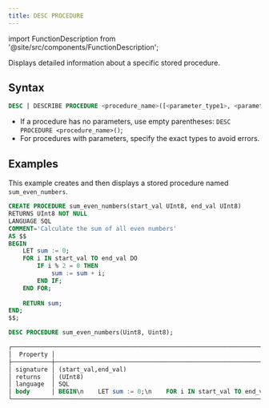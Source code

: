 ```yaml
---
title: DESC PROCEDURE
---
```

import FunctionDescription from '@site/src/components/FunctionDescription';

<FunctionDescription description="Introduced or updated: v1.2.690"/>

Displays detailed information about a specific stored procedure.

## Syntax

```sql
DESC | DESCRIBE PROCEDURE <procedure_name>([<parameter_type1>, <parameter_type2>, ...])
```

- If a procedure has no parameters, use empty parentheses: `DESC PROCEDURE <procedure_name>()`;
- For procedures with parameters, specify the exact types to avoid errors.

## Examples

This example creates and then displays a stored procedure named `sum_even_numbers`.

```sql
CREATE PROCEDURE sum_even_numbers(start_val UInt8, end_val UInt8) 
RETURNS UInt8 NOT NULL 
LANGUAGE SQL 
COMMENT='Calculate the sum of all even numbers' 
AS $$
BEGIN
    LET sum := 0;
    FOR i IN start_val TO end_val DO
        IF i % 2 = 0 THEN
            sum := sum + i;
        END IF;
    END FOR;
    
    RETURN sum;
END;
$$;

DESC PROCEDURE sum_even_numbers(Uint8, Uint8);

┌────────────────────────────────────────────────────────────────────────────────────────────────────────────────────────────────────────────────────────────────────────────────────────────────┐
│  Property │                                                                                        Value                                                                                       │
├───────────┼────────────────────────────────────────────────────────────────────────────────────────────────────────────────────────────────────────────────────────────────────────────────────┤
│ signature │ (start_val,end_val)                                                                                                                                                                │
│ returns   │ (UInt8)                                                                                                                                                                            │
│ language  │ SQL                                                                                                                                                                                │
│ body      │ BEGIN\n    LET sum := 0;\n    FOR i IN start_val TO end_val DO\n        IF i % 2 = 0 THEN\n            sum := sum + i;\n        END IF;\n    END FOR;\n    \n    RETURN sum;\nEND; │
└────────────────────────────────────────────────────────────────────────────────────────────────────────────────────────────────────────────────────────────────────────────────────────────────┘
```